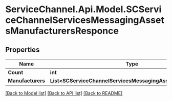 # ServiceChannel.Api.Model.SCServiceChannelServicesMessagingAssetsManufacturersResponce

## Properties

Name | Type | Description | Notes
------------ | ------------- | ------------- | -------------
**Count** | **int** |  | [optional] 
**Manufacturers** | [**List&lt;SCServiceChannelServicesMessagingAssetsManufacturer&gt;**](SCServiceChannelServicesMessagingAssetsManufacturer.md) |  | [optional] 

[[Back to Model list]](../README.md#documentation-for-models) [[Back to API list]](../README.md#documentation-for-api-endpoints) [[Back to README]](../README.md)

